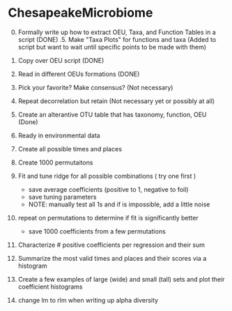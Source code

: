 # ChesapeakeMicrobiome


0. Formally write up how to extract OEU, Taxa, and Function Tables in a script (DONE)
.5. Make "Taxa Plots" for functions and taxa (Added to script but want to wait until specific points to be made with them)
1. Copy over OEU script (DONE)
2. Read in different OEUs formations (DONE)
3. Pick your favorite? Make consensus? (Not necessary)
4. Repeat decorrelation but retain (Not necessary yet or possibly at all)
5. Create an alterantive OTU table that has taxonomy, function, OEU (Done)

5. Ready in environmental data
6. Create all possible times and places
7. Create 1000 permutaitons 
8. Fit and tune ridge for all possible combinations ( try one first )
    - save average coefficients (positive to 1, negative to foil) 
    - save tuning parameters
    - NOTE: manually test all 1s and if is impossible, add a little noise
9. repeat on permutations to determine if fit is significantly better
    - save 1000 coefficients from a few permutations
10. Characterize # positive coefficients per regression and their sum 
11. Summarize the most valid times and places and their scores via a histogram
12. Create a few examples of large (wide) and small (tall) sets and plot their coefficient histograms
13. change lm to rlm when writing up alpha diversity 


